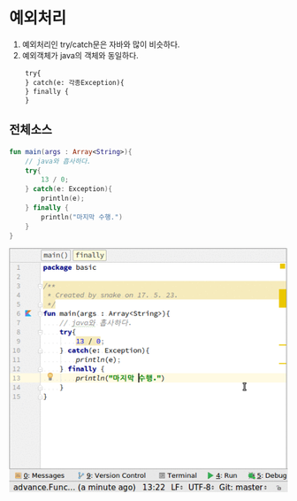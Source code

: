 # 예외처리
1. 예외처리인 try/catch문은 자바와 많이 비슷하다.
2. 예외객체가 java의 객체와 동일하다.
~~~
    try{
    } catch(e: 각종Exception){
    } finally {
    }
~~~

## 전체소스
~~~kotlin
fun main(args : Array<String>){
    // java와 흡사하다.
    try{
        13 / 0;
    } catch(e: Exception){
        println(e);
    } finally {
        println("마지막 수행.")
    }
}
~~~
![이미지](trycatch.gif)
